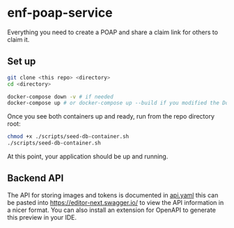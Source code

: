 # enf-poap-service

Everything you need to create a POAP and share a claim link for others to claim it.

## Set up
```sh
git clone <this repo> <directory>
cd <directory>
```

```sh
docker-compose down -v # if needed
docker-compose up # or docker-compose up --build if you modified the Dockerfile
```
Once you see both containers up and ready, run from the repo directory root:
```sh
chmod +x ./scripts/seed-db-container.sh
./scripts/seed-db-container.sh
```

At this point, your application should be up and running.

## Backend API
The API for storing images and tokens is documented in [api.yaml](./docs/api.yaml) this can be pasted into https://editor-next.swagger.io/ to view the API information in a nicer format. You can also install an extension for OpenAPI to generate this preview in your IDE.
